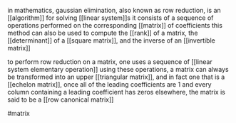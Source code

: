 in mathematics, gaussian elimination, also known as row reduction, is an [[algorithm]] for solving [[linear system]]s
it consists of a sequence of operations performed on the corresponding [[matrix]] of coefficients
this method can also be used to compute the [[rank]] of a matrix, the [[determinant]] of a [[square matrix]], and the inverse of an [[invertible matrix]]

to perform row reduction on a matrix, one uses a sequence of [[linear system elementary operation]]
using these operations, a matrix can always be transformed into an upper [[triangular matrix]], and in fact one that is a [[echelon matrix]], once all of the leading coefficients are 1 and every column containing a leading coefficient has zeros elsewhere, the matrix is said to be a [[row canonical matrix]]

#matrix